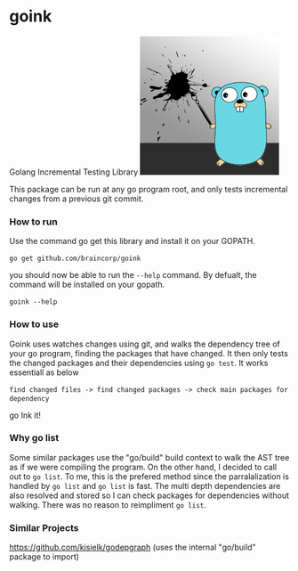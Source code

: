 # goink
Golang Incremental Testing Library
![Goink Logo](goink.png)

This package can be run at any go program root, and only tests incremental changes from a previous git commit.

### How to run
Use the command go get this library and install it on your GOPATH.
```
go get github.com/braincorp/goink
```
you should now be able to run the `--help` command. By defualt, the command will be installed on your gopath.
```
goink --help
```

### How to use
Goink uses watches changes using git, and walks the dependency tree of your go program, finding the packages that have changed.
It then only tests the changed packages and their dependencies using `go test`. It works essentiall as below
```
find changed files -> find changed packages -> check main packages for dependency
```

go Ink it!

### Why go list
Some similar packages use the "go/build" build context to walk the AST tree as if we were compiling the program. On the other hand, I decided to call out to `go list`. To me, this is the prefered method since the parralalization is handled by `go list` and `go list` is fast. The multi depth dependencies are also resolved and stored so I can check packages for dependencies without walking. There was no reason to reimpliment `go list`.

### Similar Projects

https://github.com/kisielk/godepgraph (uses the internal "go/build" package to import)
